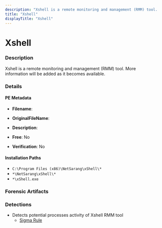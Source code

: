 ```yaml
---
description: "Xshell is a remote monitoring and management (RMM) tool. More information will be added as it becomes available."
title: "Xshell"
displayTitle: "Xshell"
---
```




# Xshell


### Description

Xshell is a remote monitoring and management (RMM) tool. More information will be added as it becomes available.




### Details


#### PE Metadata
- **Filename**: 
- **OriginalFileName**: 
- **Description**: 


- **Free**: No

- **Verification**: No




#### Installation Paths
- `C:\Program Files (x86)\NetSarang\xShell\*`
- `*\NetSarang\xShell\*`
- `*\xShell.exe`

### Forensic Artifacts






### Detections
- Detects potential processes activity of Xshell RMM tool
  - [Sigma Rule](https://github.com/magicsword-io/LOLRMM/blob/main/detections/sigma/xshell_processes_sigma.yml)



